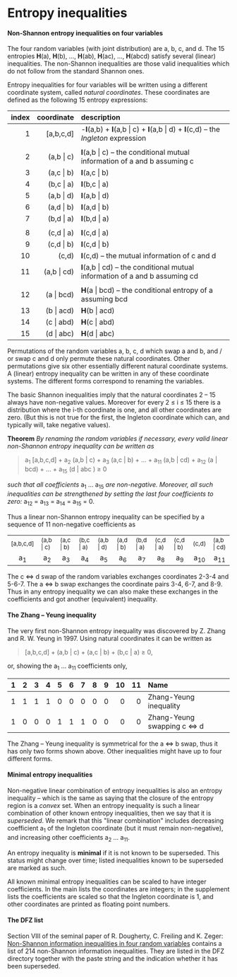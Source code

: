 Entropy inequalities
=============

#### Non-Shannon entropy inequalities on four variables

The four random variables (with joint distribution) are a, b, c, and d. The
15 entropies **H**(a), **H**(b), ..., **H**(ab), **H**(ac), ...,
**H**(abcd) satisfy several (linear) inequalities. The non-Shannon
inequalities are those valid inequalities which do not follow from
the standard Shannon ones.

Entropy inequalities for four variables will be written using a
different coordinate system, called *natural coordinates*. These
coordinates are defined as the following 15 entropy expressions:

|index| coordinate  | description |
|-------:|-----------:|:-----------|
|1| [a,b,c,d]   | -**I**(a,b) + **I**(a,b \| c) + **I**(a,b \| d) + **I**(c,d) &ndash; the *Ingleton* expression |
| |            |                 |
|2| (a,b \| c)  | **I**(a,b \| c) &ndash; the conditional mutual information of a and b assuming c |
|3| (a,c \| b)  | **I**(a,c \| b) |
|4| (b,c \| a)  | **I**(b,c \| a) |
|5| (a,b \| d)  | **I**(a,b \| d) |
|6| (a,d \| b)  | **I**(a,d \| b) |
|7| (b,d \| a)  | **I**(b,d \| a) |
| |            |                 |
|8| (c,d \| a)  | **I**(c,d \| a) |
|9| (c,d \| b)  | **I**(c,d \| b) |
|10| (c,d)       | **I**(c,d)  &ndash; the mutual information of c and d |
|11| (a,b \| cd) | **I**(a,b \| cd) &ndash; the conditional mutual information of a and b  assuming cd |
|  |           |                 |
|12| (a \| bcd)  | **H**(a \| bcd) &ndash; the conditional entropy of a assuming bcd |
|13| (b \| acd)  | **H**(b \| acd) |
|14| (c \| abd)  | **H**(c \| abd) |
|15| (d \| abc)  | **H**(d \| abc) |

Permutations of the random variables a, b, c, d which swap 
a and b, and / or swap c and d only permute these natural coordinates. Other
permutations give six other essentially different natural coordinate
systems. A (linear) entropy inequality can be written in any of these 
coordinate systems. The different forms correspond to renaming the
variables.

The basic Shannon inequalities imply that the natural coordinates
2 &ndash; 15 always have non-negative values. Moreover for every 
2 &le; i &le; 15 there is a distribution where the i-th coordinate is
one, and all other coordinates are zero. (But this is not true for the
first, the Ingleton coordinate which can, and typically will, take negative
values).

**Theorem** *By renaming the random variables if necessary, every valid 
linear non-Shannon entropy inequality can be written as*

> a<sub>1</sub> [a,b,c,d] + a<sub>2</sub> (a,b | c) + a<sub>3</sub> (a,c | b) + ... + a<sub>11</sub> (a,b | cd) + a<sub>12</sub> (a | bcd) + ... + a<sub>15</sub> (d | abc ) &ge; 0

<p><em>such that all coefficients</em> a<sub>1</sub> ... a<sub>15</sub> <em>are non-negative.
Moreover, all such inequalities can be strengthened by setting the last four
coefficients to zero:</em> a<sub>12</sub> = a<sub>13</sub>
= a<sub>14</sub> = a<sub>15</sub> = 0. </p>

<p>Thus a linear non-Shannon entropy inequality can be specified by a sequence
of 11 non-negative coefficients as</p>

<table><tr><td><sub>[a,b,c,d]</sub></td>
<td><sub>(a,b | c)</sub></td><td><sub>(a,c | b)</sub></td><td><sub>(b,c | a)</sub></td>
<td><sub>(a,b | d)</sub></td><td><sub>(a,d | b)</sub></td><td><sub>(b,d | a)</sub></td>
<td><sub>(c,d | a)</sub></td><td><sub>(c,d | b)</sub></td><td><sub>(c,d)</sub></td><td><sub>(a,b | cd)</sub></td>
<tr><td align="center"> a<sub>1</sub> </td>
<td align="center"> a<sub>2</sub> </td><td align="center"> a<sub>3</sub> </td><td align="center"> a<sub>4</sub> </td>
<td align="center"> a<sub>5</sub> </td><td align="center"> a<sub>6</sub> </td><td align="center"> a<sub>7</sub> </td>
<td align="center"> a<sub>8</sub> </td><td align="center"> a<sub>9</sub> </td><td align="center"> a<sub>10</sub> </td><td align="center"> a<sub>11</sub> </td></tr>
</table>

<p>The c &#8660; d swap of the random variables exchanges coordinates 2-3-4
and 5-6-7.  The a &#8660; b swap exchanges the coordinate pairs 3-4, 6-7,
and 8-9.  Thus in any entropy inequality we can also make these exchanges
in the coefficients and got another (equivalent) inequality.</p>

#### The Zhang &ndash; Yeung inequality

The very first non-Shannon entropy inequality was discovered by Z. Zhang and
R. W. Yeung in 1997. Using natural coordinates it can be written as

> [a,b,c,d] + (a,b | c) + (a,c | b) + (b,c | a) &ge; 0,

or, showing the a<sub>1</sub> ... a<sub>11</sub> coefficients only,

|  1|  2|  3|  4|  5|  6|  7|  8|  9| 10| 11| Name |
|--:|--:|--:|--:|--:|--:|--:|--:|--:|--:|--:|:-----|
|  1|  1|  1|  1|  0|  0|  0|  0|  0|  0|  0|Zhang-Yeung inequality |
|  1|  0|  0|  0|  1|  1|  1|  0|  0|  0|  0|Zhang-Yeung swapping c &#8660; d |

The Zhang &ndash; Yeung inequality is symmetrical for the a &#8660; b
swap, thus it has only two forms shown above. Other inequalities might have
up to four different forms.

#### Minimal entropy inequalities

Non-negative linear combination of entropy inequalities is also an
entropy inequality &ndash; which is the same as saying that the closure of
the entropy region is a *convex* set.  When an entropy inequality is such a
linear combination of other known entropy inequalities, then we say that it
is *superseded*. 
We remark that this &quot;linear combination&quot; includes decreasing
coefficient a<sub>1</sub> of the Ingleton coordinate (but it must remain
non-negative), and increasing other coefficients a<sub>2</sub> ... 
a<sub>11</sub>.

An entropy inequality is **minimal** if it is not known to be superseded.
This status might change over time; listed inequalities known to be
superseded are marked as such.

All known minimal entropy inequalities can be scaled to have integer
coefficients. In the main lists the coordinates are integers; in the
supplement lists the coefficients are scaled so that the Ingleton coordinate
is 1, and other coordinates are printed as floating point numbers. 

#### The DFZ list

Section VIII of the seminal paper of R. Dougherty, C. Freiling and K. Zeger:
[Non-Shannon information inequalities in four random
variables](http://arxiv.org/pdf/1104.3602v1)
contains a list of 214 non-Shannon information inequalities. They are listed
in the DFZ directory together with the paste string and the indication
whether it has been superseded. 




